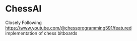 # ChessAI
Closely Following https://www.youtube.com/@chessprogramming591/featured implementation of chess bitboards
